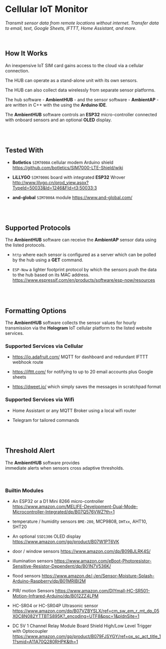 # Cellular IoT Monitor  

*Transmit sensor data from remote locations without internet.*
*Transfer data to email, text, Google Sheets, IFTTT, Home Assistant, and more.*

<br>

## How It Works

An inexpensive IoT SIM card gains access to the cloud via a cellular connection.

The HUB can operate as a stand-alone unit with its own sensors.

The HUB can also collect data wirelessly from separate sensor platforms.

The hub software - **AmbientHUB** - and 
the sensor software - **AmbientAP** - 
are written in C++ with the using the **Arduino IDE**.

The **AmbientHUB** software controls an **ESP32**
micro-controller connected with onboard sensors 
and an optional **OLED** display.

<br>
<br>

## Tested With

-   **Botletics** `SIM7000A` cellular modem Arduino shield 
    https://github.com/botletics/SIM7000-LTE-Shield/wiki

-   **LiLLYGO** `SIM7000G` board with 
    integrated **ESP32** Wrover
    http://www.lilygo.cn/prod_view.aspx?TypeId=50033&Id=1246&FId=t3:50033:3

-   **and-global** `SIM7000A` module
    https://www.and-global.com/

<br>
<br>

## Supported Protocols

The **AmbientHUB** software can receive the **AmbientAP** 
sensor data using the listed protocols.

-  `http` where each sensor is configured 
   as a server which can be polled by the 
   hub using a **GET** command.

-  `ESP-Now` a lighter footprint protocol by 
   which the sensors push the data to the 
   hub based on its MAC address.
   https://www.espressif.com/en/products/software/esp-now/resources

<br>
<br>

## Formatting Options

The **AmbientHUB** software collects the sensor values 
for hourly transmission via the **Hologram** IoT cellular 
platform to the listed website services.

### Supported Services via Cellular

-    https://io.adafruit.com/ MQTT for dashboard and redundant IFTTT webhook route

-    https://ifttt.com/ for notifying to up to 20 email accounts plus Google sheets

-    https://dweet.io/ which simply saves the messages in scratchpad format

### Supported Services via Wifi

-    Home Assistant or any MQTT Broker using a local wifi router

-    Telegram for tailored commands


<br>
<br>

## Threshold Alert

The **AmbientHUB** software provides <br>
immediate alerts when sensors cross adaptive thresholds.

<br>

### Builtin Modules

-   An ESP32 or a D1 Mini 8266 micro-controller
    https://www.amazon.com/MELIFE-Development-Dual-Mode-Microcontroller-Integrated/dp/B07Q576VWZ?th=1

-   temperature / humidity sensors
   `BME-280`, MCP9808, `DHTxx`, AHT10, SHT20

-   An optional `SSD1306` OLED display 
    https://www.amazon.com/gp/product/B07W1PT6VK

-   door / window sensors
    https://www.amazon.com/dp/B09BJLRK4S/

-   illumination sensors
    https://www.amazon.com/eBoot-Photoresistor-Sensitive-Resistor-Dependent/dp/B01N7V536K/

-   flood sensors
    https://www.amazon.de/-/en/Sensor-Moisture-Splash-Arduino-Raspberry/dp/B01MRIBI2M
    
-   PIR/ motion Sensors
    https://www.amazon.com/DIYmall-HC-SR501-Motion-Infrared-Arduino/dp/B012ZZ4LPM
    
-   HC-SR04 or HC-SR04P Ultrasonic sensor
    https://www.amazon.com/dp/B07VZBYSLX/ref=cm_sw_em_r_mt_dp_05X0C8N082YTTBTS895K?_encoding=UTF8&psc=1&pldnSite=1
    
-   DC 5V 1 Channel Relay Module Board Shield High/Low Level Trigger with Optocoupler
    https://www.amazon.com/gp/product/B079FJSYGY/ref=ox_sc_act_title_11?smid=A11A70Q280RHPK&th=1
    
    

<br>


<!----------------------------------------------------------------------------->

[Badge License]: https://img.shields.io/badge/License-Unknown-808080.svg?style=for-the-badge

[License]: 5

